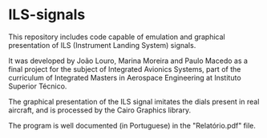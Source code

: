 # ILS-signals

This repository includes code capable of emulation and graphical presentation of ILS (Instrument Landing System) signals. 

It was developed by João Louro, Marina Moreira and Paulo Macedo as a final project for the subject of Integrated Avionics Systems, part of the curriculum of Integrated Masters in Aerospace Engineering at Instituto Superior Técnico.

The graphical presentation of the ILS signal imitates the dials present in real aircraft, and is processed by the Cairo Graphics library.

The program is well documented (in Portuguese) in the "Relatório.pdf" file.
